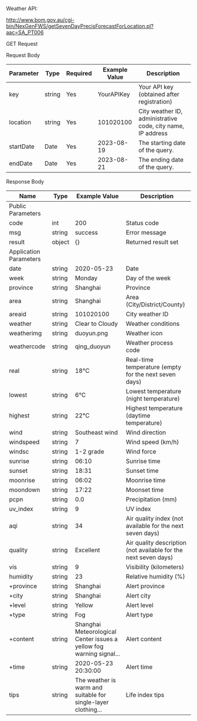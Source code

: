 Weather API: 

http://www.bom.gov.au/cgi-bin/NexGenFWS/getSevenDayPrecisForecastForLocation.pl?aac=SA_PT006  

GET Request 

Request Body 


 |Parameter | Type    | Required | Example Value | Description
 |----------|---------|----------|---------------|------------
 |key       | string  | Yes      | YourAPIKey    | Your API key (obtained after registration)
 |location  | string  | Yes      | 101020100     | City weather ID, administrative code, city name, IP address
 |startDate | Date    | Yes      | 2023-08-19    | The starting date of the query.
 |endDate   | Date    | Yes      | 2023-08-21    | The ending date of the query.   
 


Response Body 

| Name | Type | Example Value | Description |
| --- | --- | --- | --- |
| Public Parameters  |
| code | int | 200 | Status code |
| msg | string | success | Error message |
| result | object | {} | Returned result set |
| Application Parameters  |
| date | string | 2020-05-23 | Date |
| week | string | Monday | Day of the week |
| province | string | Shanghai | Province |
| area | string | Shanghai | Area (City/District/County) |
| areaid | string | 101020100 | City weather ID |
| weather | string | Clear to Cloudy | Weather conditions |
| weatherimg | string | duoyun.png | Weather icon |
| weathercode | string | qing_duoyun | Weather process code |
| real | string | 18℃ | Real-time temperature (empty for the next seven days) |
| lowest | string | 6℃ | Lowest temperature (night temperature) |
| highest | string | 22℃ | Highest temperature (daytime temperature) |
| wind | string | Southeast wind | Wind direction |
| windspeed | string | 7 | Wind speed (km/h) |
| windsc | string | 1-2 grade | Wind force |
| sunrise | string | 06:10 | Sunrise time |
| sunset | string | 18:31 | Sunset time |
| moonrise | string | 06:02 | Moonrise time |
| moondown | string | 17:22 | Moonset time |
| pcpn | string | 0.0 | Precipitation (mm) |
| uv_index | string | 9 | UV index |
| aqi | string | 34 | Air quality index (not available for the next seven days) |
| quality | string | Excellent | Air quality description (not available for the next seven days) |
| vis | string | 9 | Visibility (kilometers) |
| humidity | string | 23 | Relative humidity (%) |
| +province | string | Shanghai | Alert province |
| +city | string | Shanghai | Alert city |
| +level | string | Yellow | Alert level |
| +type | string | Fog | Alert type |
| +content | string | Shanghai Meteorological Center issues a yellow fog warning signal... | Alert content |
| +time | string | 2020-05-23 20:30:00 | Alert time |
| tips | string | The weather is warm and suitable for single-layer clothing... | Life index tips |